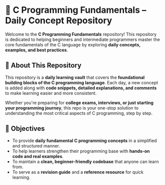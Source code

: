 # 🔰 C Programming Fundamentals – Daily Concept Repository

Welcome to the **C Programming Fundamentals** repository! This repository is dedicated to helping beginners and intermediate programmers master the core fundamentals of the C language by exploring **daily concepts, examples, and best practices**.

## 📌 About This Repository

This repository is a **daily learning vault** that covers the **foundational building blocks of the C programming language**. Each day, a new concept is added along with **code snippets, detailed explanations, and comments** to make learning easier and more consistent.

Whether you're preparing for **college exams, interviews, or just starting your programming journey**, this repo is your one-stop solution to understanding the most critical aspects of C programming, step by step.



## 🎯 Objectives

- To provide **daily fundamental C programming concepts** in a simplified and structured manner.
- To help learners strengthen their programming base with **hands-on code and real examples**.
- To maintain a **clean, beginner-friendly codebase** that anyone can learn from.
- To serve as a **revision guide** and a **reference resource** for quick learning.





